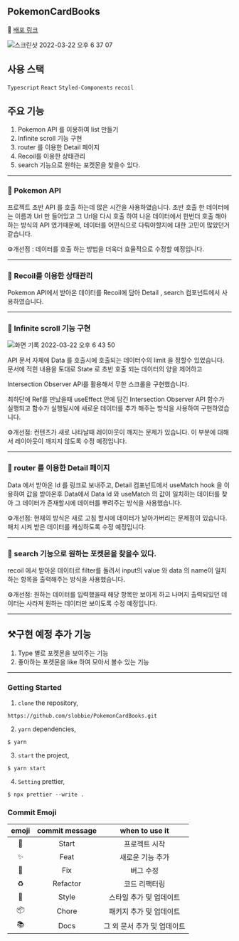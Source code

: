 ## PokemonCardBooks

🍎 [배포 링크](https://slobbie.github.io/PokemonCardBooks/)

![스크린샷 2022-03-22 오후 6 37 07](https://user-images.githubusercontent.com/86298255/159450966-4e852db9-769a-4326-a3ad-84d0f1e07fe9.png)

## 사용 스택

`Typescript` `React` `Styled-Components` `recoil`

## 주요 기능

1. Pokemon API 를 이용하여 list 만들기
2. Infinite scroll 기능 구현
3. router 를 이용한 Detail 페이지
4. Recoil를 이용한 상태관리
5. search 기능으로 원하는 포켓몬을 찾을수 있다.

---

### 📎 Pokemon API

프로젝트 초반 API 를 호출 하는데 많은 시간을 사용하였습니다.
초반 호출 한 데이터에는 이름과 Url 만 들어있고 그 Url을 다시 호출 하여 나온 데이터에서 한번더 호출 해야하는 방식의 API 였기때문에,
데이터를 어떤식으로 다뤄야할지에 대한 고민이 많았던거 같습니다.

⚙️개선점 : 데이터를 호출 하는 방법을 더욱더 효율적으로 수정할 예정입니다.

---

### 📎 Recoil를 이용한 상태관리

Pokemon API에서 받아온 데이터를 Recoil에 담아 Detail , search 컴포넌트에서 사용하였습니다.

---

### 📎 Infinite scroll 기능 구현

![화면 기록 2022-03-22 오후 6 43 50](https://user-images.githubusercontent.com/86298255/159456170-54edad42-39b4-4cbc-8741-745d811b2f2f.gif)

API 문서 자체에 Data 를 호출시에 호출되는 데이터수의 limit 을 정할수 있었습니다.
문서에 적힌 내용을 토대로 State 로 초반 호출 되는 데이터의 양을 제어하고

Intersection Observer API를 활용해서 무한 스크롤을 구현했습니다.

최하단에 Ref를 만났을때 useEffect 안에 담긴 Intersection Observer API 함수가 실행되고
함수가 실행될시에 새로운 데이터를 추가 해주는 방식을 사용하여 구현하였습니다.

⚙️개선점: 컨텐츠가 새로 나타날때 레이아웃이 깨지는 문제가 있습니다. 이 부분에 대해서 레이아웃이 깨지지 않도록 수정 예정입니다.

---

### 📎 router 를 이용한 Detail 페이지

Data 에서 받아온 Id 를 링크로 보내주고,
Detail 컴포넌트에서 useMatch hook 을 이용하여 값을 받아온후
Data에서 Data Id 와 useMatch 의 값이 일치하는 데이터를 찾아 그 데이터가 존재할시에 데이터를 뿌려주는 방식을 사용했습니다.

⚙️개선점: 현재의 방식은 새로 고침 할시에 데이터가 날아가버리는 문제점이 있습니다. 매치 시켜 받은 데이터를 캐싱하도록 수정 예정입니다.

---

### 📎 search 기능으로 원하는 포켓몬을 찾을수 있다.

recoil 에서 받아온 데이터르 filter를 돌려서 input의 value 와 data 의 name이 일치 하는 항목을 출력해주는 방식을 사용했습니다.

⚙️개선점: 원하는 데이터를 입력했을때 해당 항목만 보이게 하고 나머지 출력되있던 데이터는 사라져 원하는 데이터만 보이도록 수정 예정입니다.

---

## ⚒구현 예정 추가 기능

1. Type 별로 포켓몬을 보여주는 기능
2. 좋아하는 포켓몬을 like 하여 모아서 볼수 있는 기능

---

### Getting Started

1. `clone` the repository,

```
https://github.com/slobbie/PokemonCardBooks.git
```

2. `yarn` dependencies,

```
$ yarn
```

3. `start` the project,

```
$ yarn start
```

4. `Setting` prettier,

```
$ npx prettier --write .
```

### Commit Emoji

|   emoji    | commit message |       when to use it        |
| :--------: | :------------: | :-------------------------: |
|   :tada:   |     Start      |        프로젝트 시작        |
| :sparkles: |      Feat      |      새로운 기능 추가       |
|   :bug:    |      Fix       |          버그 수정          |
| :recycle:  |    Refactor    |        코드 리팩터링        |
| :lipstick: |     Style      |   스타일 추가 및 업데이트   |
| :package:  |     Chore      |   패키지 추가 및 업데이트   |
|  :books:   |      Docs      | 그 외 문서 추가 및 업데이트 |

### <br/>

###
